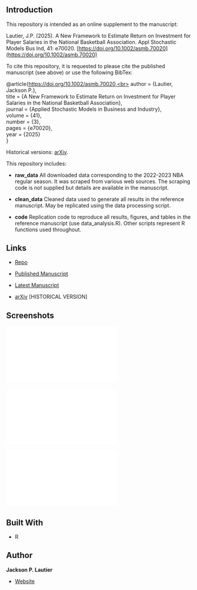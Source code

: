 <h1 align="center"><project-name></h1>

<p align="center"><project-description></p>

## Introduction

This repository is intended as an online supplement to the manuscript:

Lautier, J.P. (2025). A New Framework to Estimate Return on Investment for Player Salaries in the National Basketball Association. Appl Stochastic Models Bus Ind, 41: e70020. [https://doi.org/10.1002/asmb.70020](https://doi.org/10.1002/asmb.70020)


To cite this repository, it is requested to please cite the published manuscript (see above) or use the following BibTex:

@article{https://doi.org/10.1002/asmb.70020,<br>
author = {Lautier, Jackson P.},<br>
title = {A New Framework to Estimate Return on Investment for Player Salaries in the National Basketball Association},<br>
journal = {Applied Stochastic Models in Business and Industry},<br>
volume = {41},<br>
number = {3},<br>
pages = {e70020},<br>
year = {2025}<br>
}


Historical versions: [arXiv](https://arxiv.org/abs/2309.05783).


This repository includes:

- **raw_data** All downloaded data corresponding to the 2022-2023 NBA regular season.  It was scraped from various web sources.  The scraping code is not supplied but details are available in the manuscript.

- **clean_data** Cleaned data used to generate all results in the reference manuscript. May be replicated using the data processing script.

- **code** Replication code to reproduce all results, figures, and tables in the reference manuscript (use data_analysis.R).  Other scripts represent R functions used throughout.

## Links

- [Repo](https://github.com/jackson-lautier/nba_roi)

- [Published Manuscript](https://doi.org/10.1002/asmb.70020)

- [Latest Manuscript](https://img1.wsimg.com/blobby/go/e126e6bc-09bb-4685-8200-323fe6a91322/downloads/bbac1e70-ab77-4e31-b889-58f480e69dbd/asmbi_feb_2025.pdf?ver=1740066029766)

- [arXiv](https://arxiv.org/abs/2309.05783) [HISTORICAL VERSION]

## Screenshots

![Wealth Distributions](/illustrative_figures/wealth_shape.pdf)

![Missed Games Break-Even Analysis](/illustrative_figures/WL_comp.pdf)

![ROI All Players 2022-2023](/illustrative_figures/ROI_plot.pdf)

## Built With

- R

## Author

**Jackson P. Lautier**

- [Website](https://jacksonlautier.com/)
